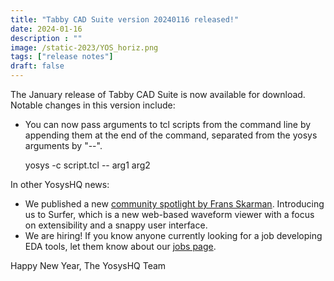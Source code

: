 ```yaml
---
title: "Tabby CAD Suite version 20240116 released!"
date: 2024-01-16
description : ""
image: /static-2023/YOS_horiz.png
tags: ["release notes"]
draft: false
---
```


The January release of Tabby CAD Suite is now available for download. Notable changes in this version include:

* You can now pass arguments to tcl scripts from the command line by appending them at the end of the command, separated from the yosys arguments by "--".

    yosys -c script.tcl -- arg1 arg2

In other YosysHQ news:

* We published a new [community spotlight by Frans Skarman](/p/community-spotlight-surfer/). Introducing us to Surfer, which is a new web-based waveform viewer with a focus on extensibility and a snappy user interface.
* We are hiring! If you know anyone currently looking for a job developing EDA tools, let them know about our [jobs page](https://www.yosyshq.com/jobs).

Happy New Year,
The YosysHQ Team
